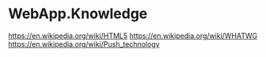 # WebApp.Knowledge
https://en.wikipedia.org/wiki/HTML5 https://en.wikipedia.org/wiki/WHATWG https://en.wikipedia.org/wiki/Push_technology
